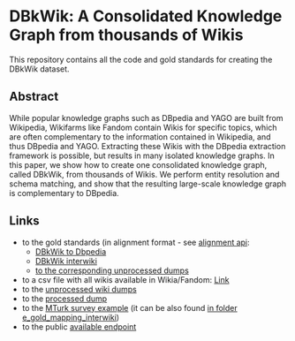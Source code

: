 # DBkWik: A Consolidated Knowledge Graph from thousands of Wikis

This repository contains all the code and gold standards for creating the DBkWik dataset.

## Abstract
While popular knowledge graphs such as DBpedia and YAGO are built from Wikipedia, Wikifarms like Fandom contain Wikis for specific topics, which are often complementary to the information contained in Wikipedia, and thus DBpedia and YAGO. Extracting these Wikis with the DBpedia extraction framework is possible, but results in many isolated knowledge graphs. In this paper, we show how to create one consolidated knowledge graph, called DBkWik, from thousands of Wikis. We perform entity resolution and schema matching, and show that the
resulting large-scale knowledge graph is complementary to DBpedia.

## Links

- to the gold standards (in alignment format - see [alignment api](http://alignapi.gforge.inria.fr/format.html):
  - [DBkWik to Dbpedia](https://github.com/sven-h/dbkwik/tree/master/f_gold_mapping_dbpedia/gold)
  - [DBkWik interwiki](https://github.com/sven-h/dbkwik/tree/master/e_gold_mapping_interwiki/gold)
  - [to the corresponding unprocessed dumps](http://data.dws.informatik.uni-mannheim.de/dbkwik/KGs_for_gold_standard.tar.gz)
- to a csv file with all wikis available in Wikia/Fandom: [Link](http://data.dws.informatik.uni-mannheim.de/dbkwik/2018-03-fandom_statistics.csv)
- to the [unprocessed wiki dumps](http://data.dws.informatik.uni-mannheim.de/dbkwik/dbkwik-v1.0.tar.gz)
- to the [processed dump](http://data.dws.informatik.uni-mannheim.de/dbkwik/dbkwik-v1.1.tar.gz)
- to the [MTurk survey example](http://htmlpreview.github.io/?https://github.com/sven-h/dbkwik/blob/master/e_gold_mapping_interwiki/mTurk_Mapping_example.html) (it can be also found [in folder e_gold_mapping_interwiki](https://github.com/sven-h/dbkwik/tree/master/e_gold_mapping_interwiki))
- to the public [available endpoint](http://dbkwik.webdatacommons.org)
